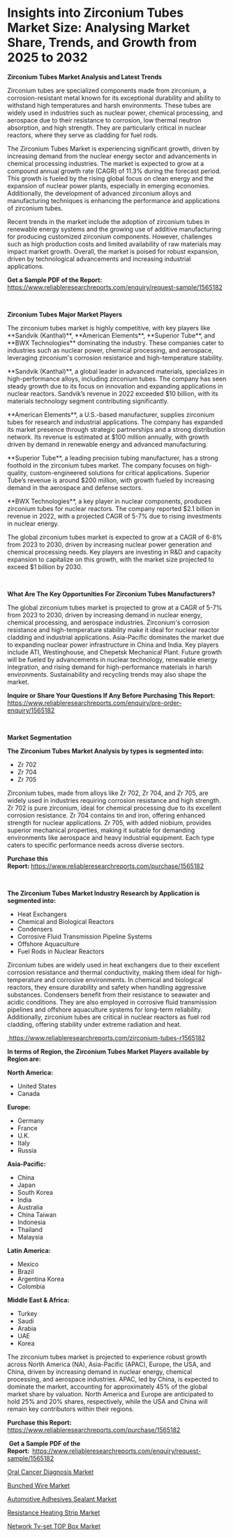<p><h1>Insights into Zirconium Tubes Market Size: Analysing Market Share, Trends, and Growth from 2025 to 2032</h1></p><p><strong>Zirconium Tubes Market Analysis and Latest Trends</strong></p>
<p><p>Zirconium tubes are specialized components made from zirconium, a corrosion-resistant metal known for its exceptional durability and ability to withstand high temperatures and harsh environments. These tubes are widely used in industries such as nuclear power, chemical processing, and aerospace due to their resistance to corrosion, low thermal neutron absorption, and high strength. They are particularly critical in nuclear reactors, where they serve as cladding for fuel rods.</p><p>The Zirconium Tubes Market is experiencing significant growth, driven by increasing demand from the nuclear energy sector and advancements in chemical processing industries. The market is expected to grow at a compound annual growth rate (CAGR) of 11.3% during the forecast period. This growth is fueled by the rising global focus on clean energy and the expansion of nuclear power plants, especially in emerging economies. Additionally, the development of advanced zirconium alloys and manufacturing techniques is enhancing the performance and applications of zirconium tubes.</p><p>Recent trends in the market include the adoption of zirconium tubes in renewable energy systems and the growing use of additive manufacturing for producing customized zirconium components. However, challenges such as high production costs and limited availability of raw materials may impact market growth. Overall, the market is poised for robust expansion, driven by technological advancements and increasing industrial applications.</p></p>
<p><strong>Get a Sample PDF of the Report:&nbsp;</strong> <a href="https://www.reliableresearchreports.com/enquiry/request-sample/1565182?utm_campaign=16&utm_medium=2&utm_source=Github&utm_content=ia&utm_term=25012025&utm_id=zirconium-tubes">https://www.reliableresearchreports.com/enquiry/request-sample/1565182</a></p>
<p>&nbsp;</p>
<p><strong>Zirconium Tubes Major Market Players</strong></p>
<p><p>The zirconium tubes market is highly competitive, with key players like **Sandvik (Kanthal)**, **American Elements**, **Superior Tube**, and **BWX Technologies** dominating the industry. These companies cater to industries such as nuclear power, chemical processing, and aerospace, leveraging zirconium's corrosion resistance and high-temperature stability.</p><p>**Sandvik (Kanthal)**, a global leader in advanced materials, specializes in high-performance alloys, including zirconium tubes. The company has seen steady growth due to its focus on innovation and expanding applications in nuclear reactors. Sandvik’s revenue in 2022 exceeded $10 billion, with its materials technology segment contributing significantly.</p><p>**American Elements**, a U.S.-based manufacturer, supplies zirconium tubes for research and industrial applications. The company has expanded its market presence through strategic partnerships and a strong distribution network. Its revenue is estimated at $100 million annually, with growth driven by demand in renewable energy and advanced manufacturing.</p><p>**Superior Tube**, a leading precision tubing manufacturer, has a strong foothold in the zirconium tubes market. The company focuses on high-quality, custom-engineered solutions for critical applications. Superior Tube’s revenue is around $200 million, with growth fueled by increasing demand in the aerospace and defense sectors.</p><p>**BWX Technologies**, a key player in nuclear components, produces zirconium tubes for nuclear reactors. The company reported $2.1 billion in revenue in 2022, with a projected CAGR of 5-7% due to rising investments in nuclear energy.</p><p>The global zirconium tubes market is expected to grow at a CAGR of 6-8% from 2023 to 2030, driven by increasing nuclear power generation and chemical processing needs. Key players are investing in R&D and capacity expansion to capitalize on this growth, with the market size projected to exceed $1 billion by 2030.</p></p>
<p>&nbsp;</p>
<p><strong>What Are The Key Opportunities For Zirconium Tubes Manufacturers?</strong></p>
<p><p>The global zirconium tubes market is projected to grow at a CAGR of 5-7% from 2023 to 2030, driven by increasing demand in nuclear energy, chemical processing, and aerospace industries. Zirconium's corrosion resistance and high-temperature stability make it ideal for nuclear reactor cladding and industrial applications. Asia-Pacific dominates the market due to expanding nuclear power infrastructure in China and India. Key players include ATI, Westinghouse, and Chepetsk Mechanical Plant. Future growth will be fueled by advancements in nuclear technology, renewable energy integration, and rising demand for high-performance materials in harsh environments. Sustainability and recycling trends may also shape the market.</p></p>
<p><strong>Inquire or Share Your Questions If Any Before Purchasing This Report:</strong> <a href="https://www.reliableresearchreports.com/enquiry/pre-order-enquiry/1565182?utm_campaign=16&utm_medium=2&utm_source=Github&utm_content=ia&utm_term=25012025&utm_id=zirconium-tubes">https://www.reliableresearchreports.com/enquiry/pre-order-enquiry/1565182</a></p>
<p>&nbsp;</p>
<p><strong>Market Segmentation</strong></p>
<p><strong>The Zirconium Tubes Market Analysis by types is segmented into:</strong></p>
<p><ul><li>Zr 702</li><li>Zr 704</li><li>Zr 705</li></ul></p>
<p><p>Zirconium tubes, made from alloys like Zr 702, Zr 704, and Zr 705, are widely used in industries requiring corrosion resistance and high strength. Zr 702 is pure zirconium, ideal for chemical processing due to its excellent corrosion resistance. Zr 704 contains tin and iron, offering enhanced strength for nuclear applications. Zr 705, with added niobium, provides superior mechanical properties, making it suitable for demanding environments like aerospace and heavy industrial equipment. Each type caters to specific performance needs across diverse sectors.</p></p>
<p><strong>Purchase this Report:&nbsp;</strong><a href="https://www.reliableresearchreports.com/purchase/1565182?utm_campaign=16&utm_medium=2&utm_source=Github&utm_content=ia&utm_term=25012025&utm_id=zirconium-tubes">https://www.reliableresearchreports.com/purchase/1565182</a></p>
<p>&nbsp;</p>
<p><strong>The Zirconium Tubes Market Industry Research by Application is segmented into:</strong></p>
<p><ul><li>Heat Exchangers</li><li>Chemical and Biological Reactors</li><li>Condensers</li><li>Corrosive Fluid Transmission Pipeline Systems</li><li>Offshore Aquaculture</li><li>Fuel Rods in Nuclear Reactors</li></ul></p>
<p><p>Zirconium tubes are widely used in heat exchangers due to their excellent corrosion resistance and thermal conductivity, making them ideal for high-temperature and corrosive environments. In chemical and biological reactors, they ensure durability and safety when handling aggressive substances. Condensers benefit from their resistance to seawater and acidic conditions. They are also employed in corrosive fluid transmission pipelines and offshore aquaculture systems for long-term reliability. Additionally, zirconium tubes are critical in nuclear reactors as fuel rod cladding, offering stability under extreme radiation and heat.</p></p>
<p><a href="https://www.reliableresearchreports.com/zirconium-tubes-r1565182?utm_campaign=16&utm_medium=2&utm_source=Github&utm_content=ia&utm_term=25012025&utm_id=zirconium-tubes">&nbsp;https://www.reliableresearchreports.com/zirconium-tubes-r1565182</a></p>
<p><strong>In terms of Region, the Zirconium Tubes Market Players available by Region are:</strong></p>
<p>
    <p> <strong> North America: </strong>
        <ul>
            <li>United States</li>
            <li>Canada</li>
        </ul>
        </p> 
    <p> <strong> Europe: </strong>
        <ul>
            <li>Germany</li>
            <li>France</li>
            <li>U.K.</li>
            <li>Italy</li>
            <li>Russia</li>
        </ul>
        </p> 
    <p> <strong> Asia-Pacific: </strong>
        <ul>
            <li>China</li>
            <li>Japan</li>
            <li>South Korea</li>
            <li>India</li>
            <li>Australia</li>
            <li>China Taiwan</li>
            <li>Indonesia</li>
            <li>Thailand</li>
            <li>Malaysia</li>
        </ul>
        </p> 
    <p> <strong> Latin America: </strong>
        <ul>
            <li>Mexico</li>
            <li>Brazil</li>
            <li>Argentina Korea</li>
            <li>Colombia</li>
        </ul>
        </p> 
    <p> <strong> Middle East & Africa: </strong>
        <ul>
            <li>Turkey</li>
            <li>Saudi</li>
            <li>Arabia</li>
            <li>UAE</li>
            <li>Korea</li>
        </ul>
    </p>
    </p>
<p><p>The zirconium tubes market is projected to experience robust growth across North America (NA), Asia-Pacific (APAC), Europe, the USA, and China, driven by increasing demand in nuclear energy, chemical processing, and aerospace industries. APAC, led by China, is expected to dominate the market, accounting for approximately 45% of the global market share by valuation. North America and Europe are anticipated to hold 25% and 20% shares, respectively, while the USA and China will remain key contributors within their regions.</p></p>
<p><strong>Purchase this Report: </strong><a href="https://www.reliableresearchreports.com/purchase/1565182?utm_campaign=16&utm_medium=2&utm_source=Github&utm_content=ia&utm_term=25012025&utm_id=zirconium-tubes">https://www.reliableresearchreports.com/purchase/1565182</a></p>
<p>&nbsp;<strong>Get a Sample PDF of the Report:&nbsp;&nbsp;</strong><a href="https://www.reliableresearchreports.com/enquiry/request-sample/1565182?utm_campaign=16&utm_medium=2&utm_source=Github&utm_content=ia&utm_term=25012025&utm_id=zirconium-tubes">https://www.reliableresearchreports.com/enquiry/request-sample/1565182</a></p>
<p><strong></strong></p>
<p><p><a href="https://www.linkedin.com/pulse/analyzing-oral-cancer-diagnosis-market-size-revenue-growth-tzs3e?utm_campaign=16&utm_medium=2&utm_source=Github&utm_content=ia&utm_term=25012025&utm_id=zirconium-tubes">Oral Cancer Diagnosis Market</a></p><p><a href="https://github.com/norbeludie83/Market-Research-Report-List-1/blob/main/bunched-wire-market.md?utm_campaign=16&utm_medium=2&utm_source=Github&utm_content=ia&utm_term=25012025&utm_id=zirconium-tubes">Bunched Wire Market</a></p><p><a href="https://www.linkedin.com/pulse/automotive-adhesives-sealant-market-review-strategic-growth-sbmse?utm_campaign=16&utm_medium=2&utm_source=Github&utm_content=ia&utm_term=25012025&utm_id=zirconium-tubes">Automotive Adhesives Sealant Market</a></p><p><a href="https://github.com/jerhoskinson197676/Market-Research-Report-List-1/blob/main/resistance-heating-strip-market.md?utm_campaign=16&utm_medium=2&utm_source=Github&utm_content=ia&utm_term=25012025&utm_id=zirconium-tubes">Resistance Heating Strip Market</a></p><p><a href="https://www.linkedin.com/pulse/market-demand-revenue-network-tv-set-top-box-144-cagr-from-2025-frxfc?utm_campaign=16&utm_medium=2&utm_source=Github&utm_content=ia&utm_term=25012025&utm_id=zirconium-tubes">Network Tv-set TOP Box Market</a></p></p>